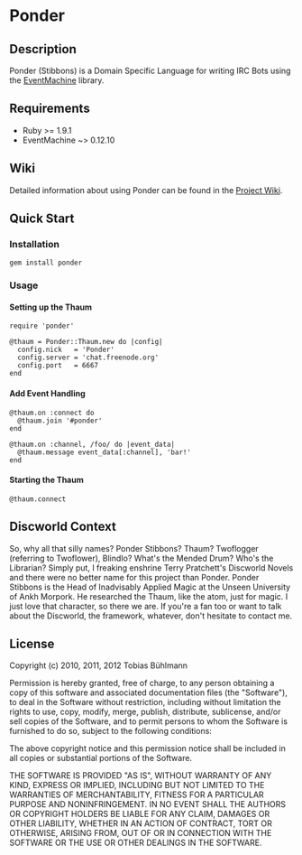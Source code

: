 # Ponder

## Description

Ponder (Stibbons) is a Domain Specific Language for writing IRC Bots using the [EventMachine](httpS://github.com/eventmachine/eventmachine "EventMachine") library.

## Requirements
* Ruby >= 1.9.1
* EventMachine ~> 0.12.10

## Wiki
Detailed information about using Ponder can be found in the [Project Wiki](https://github.com/tbuehlmann/ponder/wiki).

## Quick Start

### Installation
    gem install ponder

### Usage

#### Setting up the Thaum
    require 'ponder'

    @thaum = Ponder::Thaum.new do |config|
      config.nick   = 'Ponder'
      config.server = 'chat.freenode.org'
      config.port   = 6667
    end

#### Add Event Handling
    @thaum.on :connect do
      @thaum.join '#ponder'
    end

    @thaum.on :channel, /foo/ do |event_data|
      @thaum.message event_data[:channel], 'bar!'
    end

#### Starting the Thaum
    @thaum.connect

## Discworld Context
So, why all that silly names? Ponder Stibbons? Thaum? Twoflogger (referring to Twoflower), BlindIo? What's the Mended Drum? Who's the Librarian? Simply put, I freaking enshrine Terry Pratchett's Discworld Novels and there were no better name for this project than Ponder. Ponder Stibbons is the Head of Inadvisably Applied Magic at the Unseen University of Ankh Morpork. He researched the Thaum, like the atom, just for magic. I just love that character, so there we are. If you're a fan too or want to talk about the Discworld, the framework, whatever, don't hesitate to contact me.

## License

Copyright (c) 2010, 2011, 2012 Tobias Bühlmann

Permission is hereby granted, free of charge, to any person obtaining a copy of this software and associated documentation files (the "Software"), to deal in the Software without restriction, including without limitation the rights to use, copy, modify, merge, publish, distribute, sublicense, and/or sell copies of the Software, and to permit persons to whom the Software is furnished to do so, subject to the following conditions:

The above copyright notice and this permission notice shall be included in all copies or substantial portions of the Software.

THE SOFTWARE IS PROVIDED "AS IS", WITHOUT WARRANTY OF ANY KIND, EXPRESS OR IMPLIED, INCLUDING BUT NOT LIMITED TO THE WARRANTIES OF MERCHANTABILITY, FITNESS FOR A PARTICULAR PURPOSE AND NONINFRINGEMENT. IN NO EVENT SHALL THE AUTHORS OR COPYRIGHT HOLDERS BE LIABLE FOR ANY CLAIM, DAMAGES OR OTHER LIABILITY, WHETHER IN AN ACTION OF CONTRACT, TORT OR OTHERWISE, ARISING FROM, OUT OF OR IN CONNECTION WITH THE SOFTWARE OR THE USE OR OTHER DEALINGS IN THE SOFTWARE.
